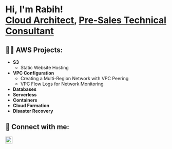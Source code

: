 <h1>Hi, I'm Rabih! <br/><a href="https://github.com/Rabihhaddad">Cloud Architect</a>, <a href="https://www.linkedin.com/rabih-haddad-738219a4//">Pre-Sales Technical Consultant</a>

<h2>👨‍💻 AWS Projects:</h2>

- <b>S3</b>
  - Static Website Hosting
- <b>VPC Configuration</b>
  - Creating a Multi-Region Network with VPC Peering 
  - VPC Flow Logs for Network Monitoring
- <b>Databases</b>
- <b>Serverless</b>
- <b>Containers</b>
- <b>Cloud Formation</b>
- <b>Disaster Recovery</b>
<h2> 🤳 Connect with me:</h2>

[<img align="left" alt="RabihHaddad | LinkedIn" width="22px" src="https://cdn.jsdelivr.net/npm/simple-icons@v3/icons/linkedin.svg" />][linkedin]

[linkedin]: https://linkedin.com/rabih-haddad-738219a4/

<!--
**Rabihhaddad/Rabihhaddad** is a ✨ _special_ ✨ repository because its `README.md` (this file) appears on your GitHub profile.

Here are some ideas to get you started:

- 🔭 I’m currently working on ...
- 🌱 I’m currently learning ...
- 👯 I’m looking to collaborate on ...
- 🤔 I’m looking for help with ...
- 💬 Ask me about ...
- 📫 How to reach me: ...
- 😄 Pronouns: ...
- ⚡ Fun fact: ...
-->

